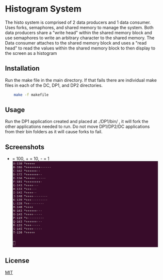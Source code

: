 # Histogram System

The histo system is comprised of 2 data producers and 1 data consumer. Uses forks, semaphores, and shared memory to manage the system. Both data producers share a "write head" within the shared memory block and use semaphores to write an arbitrary character to the shared memory. 
The Data consumer attaches to the shared memory block and uses a "read head" to read the values within the shared memory block to then display to the screen as a histogram

## Installation

Run the make file in the main directory. If that fails there are individual make files in each of the DC, DP1, and DP2 directories.

```bash
    make -f makefile
```

## Usage

Run the DP1 application created and placed at ./DP1/bin/ , it will fork the other applications needed to run. Do not move DP1/DP2/DC applications from their bin folders as it will cause forks to fail.

## Screenshots
* = 100, + = 10, - = 1
![App Screenshot](https://github.com/bendond/HISTO-SYSTEM/blob/main/images/HistogramImage.png?raw=true)

## License

[MIT](https://choosealicense.com/licenses/mit/)
